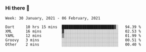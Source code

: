 ### Hi there 👋

<!--
**devcat37/devcat37** is a ✨ _special_ ✨ repository because its `README.md` (this file) appears on your GitHub profile.

Here are some ideas to get you started:

- 🔭 I’m currently working on ...
- 🌱 I’m currently learning ...
- 👯 I’m looking to collaborate on ...
- 🤔 I’m looking for help with ...
- 💬 Ask me about ...
- 📫 How to reach me: ...
- 😄 Pronouns: ...
- ⚡ Fun fact: ...
-->

<!--START_SECTION:waka-->
```text
Week: 30 January, 2021 - 06 February, 2021

Dart     10 hrs 15 mins  ███████████████████████▓░   94.39 % 
XML      16 mins         ▓░░░░░░░░░░░░░░░░░░░░░░░░   02.53 % 
YAML     12 mins         ▒░░░░░░░░░░░░░░░░░░░░░░░░   01.99 % 
Groovy   3 mins          ░░░░░░░░░░░░░░░░░░░░░░░░░   00.51 % 
Other    2 mins          ░░░░░░░░░░░░░░░░░░░░░░░░░   00.40 % 
```
<!--END_SECTION:waka-->
